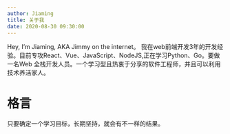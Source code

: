 ```yaml
---
author: Jiaming
title: 关于我
date: 2020-08-30 09:30:00
---
```


Hey, I’m Jiaming, AKA Jimmy on the internet。
我在web前端开发3年的开发经验。目前专攻React、Vue、JavaScript、NodeJS,正在学习Python、Go。要做一名Web 全栈开发人员。一个学习型且热衷于分享的软件工程师，并且可以利用技术养活家人。

# 格言

只要确定一个学习目标，长期坚持，就会有不一样的结果。
